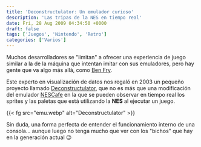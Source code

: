 ```yaml
---
title: 'Deconstructulator: Un emulador curioso'
description: 'Las tripas de la NES en tiempo real'
date: Fri, 28 Aug 2009 04:34:50 +0000
draft: false
tags: ['Juegos', 'Nintendo', 'Retro']
categories: ['Varios']
---
```


Muchos desarrolladores se "limitan" a ofrecer una experiencia de juego similar a la de la máquina que intentan imitar con sus emuladores, pero hay gente que va algo más allá, como [Ben Fry](http://benfry.com/).

Este experto en visualización de datos nos regaló en 2003 un pequeño proyecto llamado [Deconstructulator](http://benfry.com/deconstructulator/), que no es más que una modificación del emulador [NESCafe](http://www.nescafeweb.com/) en la que se pueden observar en tiempo real los sprites y las paletas que está utilizando la **NES** al ejecutar un juego.

{{< fg src="emu.webp" alt="Deconstructulator" >}}

Sin duda, una forma perfecta de entender el funcionamiento interno de una consola... aunque luego no tenga mucho que ver con los "bichos" que hay en la generación actual :wink: